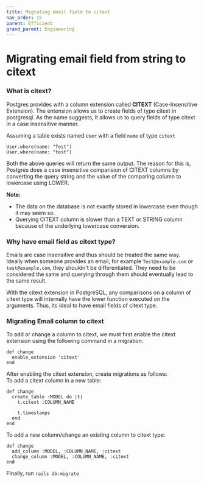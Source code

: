 ```yaml
---
title: Migrating email field to citext
nav_order: 15
parent: Efficient
grand_parent: Engineering
---
```



# Migrating email field from string to citext 

### What is citext?

Postgres provides with a column extension called **CITEXT** (Case-Insensitive Extension). The entension allows us to create fields of type citext in postgresql. As the name suggests, it allows us to query fields of type citext in a case insensitive manner.

Assuming a table exists named `User` with a field `name` of type `citext`

```
User.where(name: "Test")
User.where(name: "test")
```
Both the above queries will return the same output. The reason for this is, Postgres does a case insensitive comparision of CITEXT columns by converting the query string and the value of the comparing column to lowercase using LOWER.   

**Note:** 
- The data on the database is not exactly stored in lowercase even though it may seem so.
- Querying CITEXT column is slower than a TEXT or STRING column because of the underlying lowercase conversion.

### Why have email field as citext type?

Emails are case insensitive and thus should be treated the same way. Ideally when someone provides an email, for example `Test@example.com` or `test@example.com`, they shouldn't be differentiated. They need to be considered the same and querying through them should eventually lead to the same result.

With the citext extension in PostgreSQL, any comparisons on a column of citext type will internally have the lower function executed on the arguments. Thus, its ideal to have email fields of citext type.

### Migrating Email column to citext

To add or change a column to citext, we must first enable the citext extension using the following command in a migration:
```
def change
  enable_extension 'citext'
end
```
After enabling the citext extension, create migrations as follows:  
To add a citext column in a new table:
```
def change
  create_table :MODEL do |t|
    t.citext :COLUMN_NAME

    t.timestamps
  end
end
```
To add a new column/change an existing column to citext type:
```
def change
  add_column :MODEL, :COLUMN_NAME, :citext
  change_column :MODEL, :COLUMN_NAME, :citext
end
```
FInally, run `rails db:migrate`